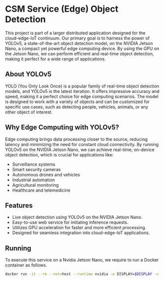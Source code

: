 # CSM Service (Edge) Object Detection

This project is part of a larger distributed application designed for the cloud-edge-IoT continuum. Our primary
goal is to harness the power of YOLOv5, a state-of-the-art object detection model, on the NVIDIA Jetson Nano,
a compact yet powerful edge computing device. By using the GPU on the Jetson Nano, we can perform efficient and
real-time object detection, making it perfect for a wide range of applications.

## About YOLOv5

YOLO (You Only Look Once) is a popular family of real-time object detection models, and YOLOv5 is the latest
iteration. It offers impressive accuracy and speed, making it a perfect choice for edge computing scenarios.
The model is designed to work with a variety of objects and can be customized for specific use cases, such as
detecting people, vehicles, animals, or any other object of interest.

## Why Edge Computing with YOLOv5?

Edge computing brings data processing closer to the source, reducing latency and minimizing the need for constant
cloud connectivity. By running YOLOv5 on the NVIDIA Jetson Nano, we can achieve real-time, on-device object
detection, which is crucial for applications like:

- Surveillance systems
- Smart security cameras
- Autonomous drones and vehicles
- Industrial automation
- Agricultural monitoring
- Healthcare and telemedicine

## Features

- Live object detection using YOLOv5 on the NVIDIA Jetson Nano.
- Easy-to-use web service for initiating inference requests.
- Utilizes GPU acceleration for faster and more efficient processing.
- Designed for seamless integration into cloud-edge-IoT applications.


## Running

To execute this service on a Nvidia Jetson Nano, we require to run a Docker container as follows.

```bash
docker run -it --rm --net=host --runtime nvidia -e DISPLAY=$DISPLAY -v /tmp/.X11-unix/:/tmp/.X11-unix csm-service-objectdetection:latest
```
